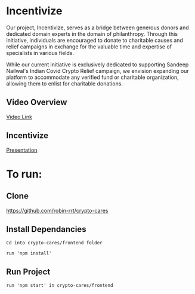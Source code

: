 # Incentivize

Our project, Incentivize, serves as a bridge between generous donors and dedicated domain experts in the domain of philanthropy. Through this initiative, individuals are encouraged to donate to charitable causes and relief campaigns in exchange for the valuable time and expertise of specialists in various fields.

While our current initiative is exclusively dedicated to supporting Sandeep Nailwal's Indian Covid Crypto Relief campaign, we envision expanding our platform to accommodate any verified fund or charitable organization, allowing them to enlist for charitable donations.


## Video Overview
[Video Link](https://www.canva.com/design/DAFx2ORJkxY/QOD_WeQZivUGegxbDBH0eg/edit?utm_content=DAFx2ORJkxY&utm_campaign=designshare&utm_medium=link2&utm_source=sharebutton)


## Incentivize
[Presentation](https://www.canva.com/design/DAFx1-EfP5k/GA-z1qDdtiUXf1c9M-CMOg/edit?utm_content=DAFx1-EfP5k&utm_campaign=designshare&utm_medium=link2&utm_source=sharebutton)



# To run:

## Clone
https://github.com/robin-rrt/crypto-cares

## Install Dependancies
```
Cd into crypto-cares/frontend folder
```
```
run 'npm install'
```
## Run Project
```
run 'npm start' in crypto-cares/frontend
```
